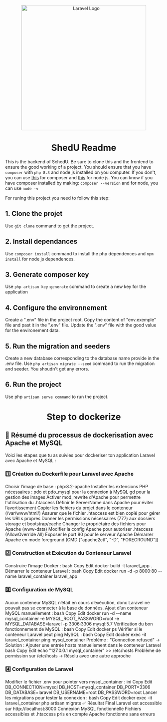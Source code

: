 <p align="center"><a href="https://laravel.com" target="_blank"><img src="https://raw.githubusercontent.com/laravel/art/master/logo-lockup/5%20SVG/2%20CMYK/1%20Full%20Color/laravel-logolockup-cmyk-red.svg" width="400" alt="Laravel Logo"></a></p>

# <h1 style="text-align:center;">ShedU Readme</h1>

This is the backend of SchedU. Be sure to clone this and the frontend to ensure the good working of a project. You should ensure that you have `composer`  with `php 8.3` and node js installed on you computer. If you don't, you can use [this](https://kinsta.com/blog/install-composer/) for composer and [this](https://kinsta.com/blog/how-to-install-node-js/) for node js. You can know if you have composer installed by making: `composer --version` and for node, you can use `node -v`

For runing this project you need to follow this step:

## 1. Clone the projet

Use `git clone` command to get the project.

## 2. Install dependances

Use `composer install` command to install the php dependences and `npm install` for node js dependences.

## 3. Generate composer key

Use `php artisan key:generate` command to create a new key for the application

## 4. Configure the  environnement

Create a ".env" file in the project root. Copy the content of "env.exemple" file and past it in the ".env" file. Update the ".env" file with the good value for the environement data. 

## 5. Run the migration and seeders

Create a new database corresponding to the database name provide in the .env file. Use `php artisan migrate --seed` command to run the migration and seeder. You shoudn't get any errors.

## 6. Run the project

Use php `artisan serve command` to run the project.

# <h1 style="text-align:center;">Step to dockerize</h1>
## 🚀 Résumé du processus de dockerisation avec Apache et MySQL
Voici les étapes que tu as suivies pour dockeriser ton application Laravel avec Apache et MySQL :

### 1️⃣ Création du Dockerfile pour Laravel avec Apache
Choisir l’image de base : php:8.2-apache
Installer les extensions PHP nécessaires :
pdo et pdo_mysql pour la connexion à MySQL
gd pour la gestion des images
Activer mod_rewrite d'Apache pour permettre l'utilisation du .htaccess
Définir le ServerName dans Apache pour éviter l’avertissement
Copier les fichiers du projet dans le conteneur (/var/www/html/)
Assurer que le fichier .htaccess est bien copié pour gérer les URLs propres
Donner les permissions nécessaires (777) aux dossiers storage et bootstrap/cache
Changer le propriétaire des fichiers pour Apache (www-data)
Modifier la config Apache pour autoriser .htaccess (AllowOverride All)
Exposer le port 80 pour le serveur Apache
Démarrer Apache en mode foreground (CMD ["apache2ctl", "-D", "FOREGROUND"])
### 2️⃣ Construction et Exécution du Conteneur Laravel
Construire l’image Docker :
bash
Copy
Edit
docker build -t laravel_app .
Démarrer le conteneur Laravel :
bash
Copy
Edit
docker run -d -p 8000:80 --name laravel_container laravel_app
### 3️⃣ Configuration de MySQL
Aucun conteneur MySQL n’était en cours d’exécution, donc Laravel ne pouvait pas se connecter à la base de données.
Ajout d’un conteneur MySQL manuellement :
bash
Copy
Edit
docker run -d --name mysql_container -e MYSQL_ROOT_PASSWORD=root -e MYSQL_DATABASE=laravel -p 3306:3306 mysql:5.7
Vérification du bon fonctionnement de MySQL :
bash
Copy
Edit
docker ps
Vérifier si le conteneur Laravel peut ping MySQL :
bash
Copy
Edit
docker exec -it laravel_container ping mysql_container
Problème : "Connection refused" → Solution : Ajouter une entrée hosts manuellement dans le conteneur Laravel
bash
Copy
Edit
echo "127.0.0.1 mysql_container" >> /etc/hosts
Problème de permission sur /etc/hosts → Résolu avec une autre approche
### 4️⃣ Configuration de Laravel
Modifier le fichier .env pour pointer vers mysql_container :
ini
Copy
Edit
DB_CONNECTION=mysql
DB_HOST=mysql_container
DB_PORT=3306
DB_DATABASE=laravel
DB_USERNAME=root
DB_PASSWORD=root
Lancer les migrations pour tester la connexion :
bash
Copy
Edit
docker exec -it laravel_container php artisan migrate
✅ Résultat Final
Laravel est accessible sur http://localhost:8000
Connexion MySQL fonctionnelle
Fichiers accessibles et .htaccess pris en compte
Apache fonctionne sans erreurs
